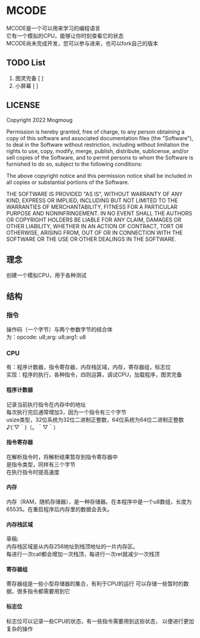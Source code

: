 # MCODE
MCODE是一个可以用来学习的编程语言  
它有一个模拟的CPU，能够让你时刻查看它的状态  
MCODE尚未完成开发，您可以参与进来，也可以fork自己的版本  

## TODO List
1.  图灵完备 [ ]
2.  小屏幕 [ ]

## LICENSE
Copyright 2022 Mogmoug

Permission is hereby granted, free of charge, to any person obtaining a copy of this software and associated documentation files (the "Software"), to deal in the Software without restriction, including without limitation the rights to use, copy, modify, merge, publish, distribute, sublicense, and/or sell copies of the Software, and to permit persons to whom the Software is furnished to do so, subject to the following conditions:

The above copyright notice and this permission notice shall be included in all copies or substantial portions of the Software.

THE SOFTWARE IS PROVIDED "AS IS", WITHOUT WARRANTY OF ANY KIND, EXPRESS OR IMPLIED, INCLUDING BUT NOT LIMITED TO THE WARRANTIES OF MERCHANTABILITY, FITNESS FOR A PARTICULAR PURPOSE AND NONINFRINGEMENT. IN NO EVENT SHALL THE AUTHORS OR COPYRIGHT HOLDERS BE LIABLE FOR ANY CLAIM, DAMAGES OR OTHER LIABILITY, WHETHER IN AN ACTION OF CONTRACT, TORT OR OTHERWISE, ARISING FROM, OUT OF OR IN CONNECTION WITH THE SOFTWARE OR THE USE OR OTHER DEALINGS IN THE SOFTWARE.

## 理念
创建一个模拟CPU，用于各种测试  

## 结构
### 指令
操作码（一个字节）与两个参数字节的结合体  
为：opcode: u8;arg: u8;arg1: u8  

### CPU
有：程序计数器，指令寄存器，内存栈区域，内存，寄存器组，标志位  
实现：程序的执行，各种指令，四则运算，调试CPU，加载程序，图灵完备  

#### 程序计数器
记录当前执行指令在内存中的地址  
每次执行完后通常增加3，因为一个指令有三个字节  
usize类型，32位系统为32位二进制正整数，64位系统为64位二进制正整数  
♪(´▽｀)（。＾▽＾）

#### 指令寄存器
在解析指令时，将解析结果暂存到指令寄存器中  
是指令类型，同样有三个字节  
在执行指令时提高速度

#### 内存
内存（RAM，随机存储器），是一种存储器。在本程序中是一个u8数组，长度为65535。在重启程序后内存里的数据会丢失。

#### 内存栈区域
草稿:  
内存栈区域是从内存256地址到栈顶地址的一片内存区。  
每进行一次call都会增加一次栈顶，每进行一次ret就减少一次栈顶  

#### 寄存器组
寄存器组是一些小型存储器的集合，有利于CPU的运行
可以存储一些暂时的数据，很多指令都需要用到它

#### 标志位
标志位可以记录一些CPU的状态，有一些指令需要用到这些状态，
以便进行更加复杂的操作
